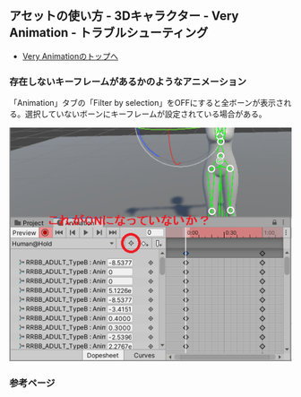 ## アセットの使い方 - 3Dキャラクター - Very Animation - トラブルシューティング

- [Very Animationのトップへ](./index.md)

### 存在しないキーフレームがあるかのようなアニメーション

「Animation」タブの「Filter by selection」をOFFにすると全ボーンが表示される。選択していないボーンにキーフレームが設定されている場合がある。

![Filter by selectionをOFFに](./media/invisible_key_frame.png)

### 参考ページ

